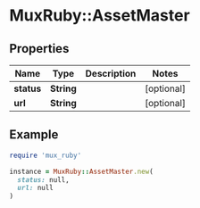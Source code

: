 # MuxRuby::AssetMaster

## Properties

| Name | Type | Description | Notes |
| ---- | ---- | ----------- | ----- |
| **status** | **String** |  | [optional] |
| **url** | **String** |  | [optional] |

## Example

```ruby
require 'mux_ruby'

instance = MuxRuby::AssetMaster.new(
  status: null,
  url: null
)
```

